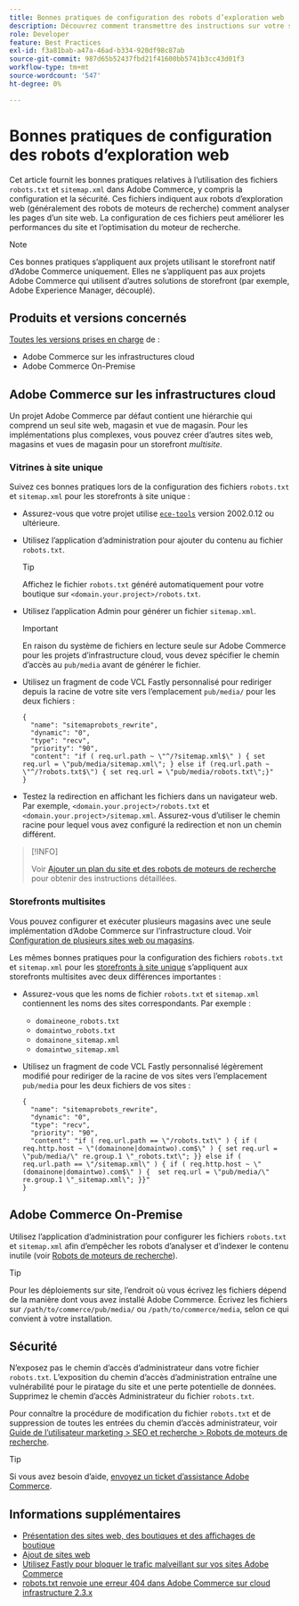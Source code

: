 ```yaml
---
title: Bonnes pratiques de configuration des robots d’exploration web
description: Découvrez comment transmettre des instructions sur votre site Adobe Commerce à des robots d’exploration web à l’aide de fichiers « robots.txt » et « sitemap.xml ».
role: Developer
feature: Best Practices
exl-id: f3a81bab-a47a-46ad-b334-920df98c87ab
source-git-commit: 987d65b52437fbd21f41600bb5741b3cc43d01f3
workflow-type: tm+mt
source-wordcount: '547'
ht-degree: 0%

---
```



# Bonnes pratiques de configuration des robots d’exploration web

Cet article fournit les bonnes pratiques relatives à l’utilisation des fichiers `robots.txt` et `sitemap.xml` dans Adobe Commerce, y compris la configuration et la sécurité. Ces fichiers indiquent aux robots d’exploration web (généralement des robots de moteurs de recherche) comment analyser les pages d’un site web. La configuration de ces fichiers peut améliorer les performances du site et l’optimisation du moteur de recherche.

>[!NOTE]
>
>Ces bonnes pratiques s’appliquent aux projets utilisant le storefront natif d’Adobe Commerce uniquement. Elles ne s’appliquent pas aux projets Adobe Commerce qui utilisent d’autres solutions de storefront (par exemple, Adobe Experience Manager, découplé).

## Produits et versions concernés

[Toutes les versions prises en charge](../../../release/versions.md) de :

- Adobe Commerce sur les infrastructures cloud
- Adobe Commerce On-Premise

## Adobe Commerce sur les infrastructures cloud

Un projet Adobe Commerce par défaut contient une hiérarchie qui comprend un seul site web, magasin et vue de magasin. Pour les implémentations plus complexes, vous pouvez créer d’autres sites web, magasins et vues de magasin pour un storefront _multisite_.

### Vitrines à site unique

Suivez ces bonnes pratiques lors de la configuration des fichiers `robots.txt` et `sitemap.xml` pour les storefronts à site unique :

- Assurez-vous que votre projet utilise [`ece-tools`](https://experienceleague.adobe.com/fr/docs/commerce-cloud-service/user-guide/release-notes/ece-tools-package) version 2002.0.12 ou ultérieure.
- Utilisez l’application d’administration pour ajouter du contenu au fichier `robots.txt`.

  >[!TIP]
  >
  >Affichez le fichier `robots.txt` généré automatiquement pour votre boutique sur `<domain.your.project>/robots.txt`.

- Utilisez l’application Admin pour générer un fichier `sitemap.xml`.

  >[!IMPORTANT]
  >
  >En raison du système de fichiers en lecture seule sur Adobe Commerce pour les projets d’infrastructure cloud, vous devez spécifier le chemin d’accès au `pub/media` avant de générer le fichier.

- Utilisez un fragment de code VCL Fastly personnalisé pour rediriger depuis la racine de votre site vers l’emplacement `pub/media/` pour les deux fichiers :

  ```vcl
  {
    "name": "sitemaprobots_rewrite",
    "dynamic": "0",
    "type": "recv",
    "priority": "90",
    "content": "if ( req.url.path ~ \"^/?sitemap.xml$\" ) { set req.url = \"pub/media/sitemap.xml\"; } else if (req.url.path ~ \"^/?robots.txt$\") { set req.url = \"pub/media/robots.txt\";}"
  }
  ```

- Testez la redirection en affichant les fichiers dans un navigateur web. Par exemple, `<domain.your.project>/robots.txt` et `<domain.your.project>/sitemap.xml`. Assurez-vous d’utiliser le chemin racine pour lequel vous avez configuré la redirection et non un chemin différent.

>[!INFO]
>
>Voir [Ajouter un plan du site et des robots de moteurs de recherche](https://experienceleague.adobe.com/fr/docs/commerce-cloud-service/user-guide/configure-store/robots-sitemap) pour obtenir des instructions détaillées.


### Storefronts multisites

Vous pouvez configurer et exécuter plusieurs magasins avec une seule implémentation d’Adobe Commerce sur l’infrastructure cloud. Voir [Configuration de plusieurs sites web ou magasins](https://experienceleague.adobe.com/fr/docs/commerce-cloud-service/user-guide/configure-store/multiple-sites).

Les mêmes bonnes pratiques pour la configuration des fichiers `robots.txt` et `sitemap.xml` pour les [storefronts à site unique](#single-site-storefronts) s’appliquent aux storefronts multisites avec deux différences importantes :

- Assurez-vous que les noms de fichier `robots.txt` et `sitemap.xml` contiennent les noms des sites correspondants. Par exemple :
   - `domaineone_robots.txt`
   - `domaintwo_robots.txt`
   - `domainone_sitemap.xml`
   - `domaintwo_sitemap.xml`

- Utilisez un fragment de code VCL Fastly personnalisé légèrement modifié pour rediriger de la racine de vos sites vers l’emplacement `pub/media` pour les deux fichiers de vos sites :

  ```vcl
  {
    "name": "sitemaprobots_rewrite",
    "dynamic": "0",
    "type": "recv",
    "priority": "90",
    "content": "if ( req.url.path == \"/robots.txt\" ) { if ( req.http.host ~ \"(domainone|domaintwo).com$\" ) { set req.url = \"pub/media/\" re.group.1 \"_robots.txt\"; }} else if ( req.url.path == \"/sitemap.xml\" ) { if ( req.http.host ~ \"(domainone|domaintwo).com$\" ) {  set req.url = \"pub/media/\" re.group.1 \"_sitemap.xml\"; }}"
  }
  ```

## Adobe Commerce On-Premise

Utilisez l’application d’administration pour configurer les fichiers `robots.txt` et `sitemap.xml` afin d’empêcher les robots d’analyser et d’indexer le contenu inutile (voir [Robots de moteurs de recherche](https://experienceleague.adobe.com/docs/commerce-admin/marketing/seo/seo-overview.html?lang=fr#search-engine-robots)).

>[!TIP]
>
>Pour les déploiements sur site, l’endroit où vous écrivez les fichiers dépend de la manière dont vous avez installé Adobe Commerce. Écrivez les fichiers sur `/path/to/commerce/pub/media/` ou `/path/to/commerce/media`, selon ce qui convient à votre installation.

## Sécurité

N’exposez pas le chemin d’accès d’administrateur dans votre fichier `robots.txt`. L’exposition du chemin d’accès d’administration entraîne une vulnérabilité pour le piratage du site et une perte potentielle de données. Supprimez le chemin d’accès Administrateur du fichier `robots.txt`.

Pour connaître la procédure de modification du fichier `robots.txt` et de suppression de toutes les entrées du chemin d’accès administrateur, voir [Guide de l’utilisateur marketing > SEO et recherche > Robots de moteurs de recherche](https://experienceleague.adobe.com/docs/commerce-admin/marketing/seo/seo-overview.html?lang=fr#search-engine-robots).

>[!TIP]
>
>Si vous avez besoin d’aide, [envoyez un ticket d’assistance Adobe Commerce](https://experienceleague.adobe.com/docs/commerce-knowledge-base/kb/help-center-guide/magento-help-center-user-guide.html?lang=fr#submit-ticket).

## Informations supplémentaires

- [Présentation des sites web, des boutiques et des affichages de boutique](https://experienceleague.adobe.com/fr/docs/commerce-cloud-service/user-guide/configure-store/best-practices)
- [Ajout de sites web](https://experienceleague.adobe.com/fr/docs/commerce-admin/stores-sales/site-store/stores#add-websites)
- [Utilisez Fastly pour bloquer le trafic malveillant sur vos sites Adobe Commerce](https://experienceleague.adobe.com/fr/docs/commerce-cloud-service/user-guide/cdn/custom-vcl-snippets/fastly-vcl-blocking)
- [robots.txt renvoie une erreur 404 dans Adobe Commerce sur cloud infrastructure 2.3.x](https://experienceleague.adobe.com/docs/commerce-knowledge-base/kb/troubleshooting/miscellaneous/robots.txt-gives-404-error-magento-commerce-cloud-2.3.x.html?lang=fr)
